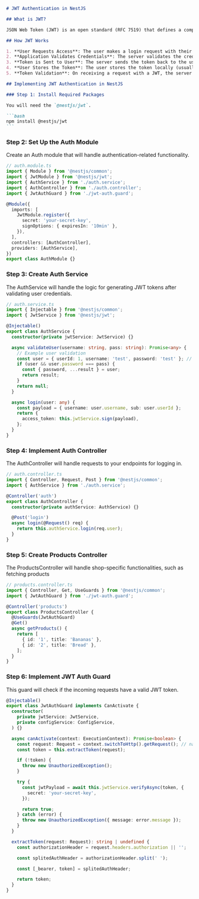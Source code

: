 ````markdown
# JWT Authentication in NestJS

## What is JWT?

JSON Web Token (JWT) is an open standard (RFC 7519) that defines a compact and self-contained way for securely transmitting information between parties as a JSON object. This information can be verified and trusted because it is digitally signed. JWTs can be signed using a secret (with the HMAC algorithm) or a public/private key pair using RSA or ECDSA.

## How JWT Works

1. **User Requests Access**: The user makes a login request with their credentials.
2. **Application Validates Credentials**: The server validates the credentials and generates a JWT token if the credentials are correct.
3. **Token is Sent to User**: The server sends the token back to the user.
4. **User Stores the Token**: The user stores the token locally (usually in local storage) and includes it in the header of subsequent request headers.
5. **Token Validation**: On receiving a request with a JWT, the server validates the token. If valid, it processes the request; if not, it denies access.

## Implementing JWT Authentication in NestJS

### Step 1: Install Required Packages

You will need the `@nestjs/jwt`.

```bash
npm install @nestjs/jwt
```
````

### Step 2: Set Up the Auth Module

Create an Auth module that will handle authentication-related functionality.

```typescript
// auth.module.ts
import { Module } from '@nestjs/common';
import { JwtModule } from '@nestjs/jwt';
import { AuthService } from './auth.service';
import { AuthController } from './auth.controller';
import { JwtAuthGuard } from './jwt-auth.guard';

@Module({
  imports: [
    JwtModule.register({
      secret: 'your-secret-key',
      signOptions: { expiresIn: '10min' },
    }),
  ],
  controllers: [AuthController],
  providers: [AuthService],
})
export class AuthModule {}
```

### Step 3: Create Auth Service

The AuthService will handle the logic for generating JWT tokens after validating user credentials.

```typescript
// auth.service.ts
import { Injectable } from '@nestjs/common';
import { JwtService } from '@nestjs/jwt';

@Injectable()
export class AuthService {
  constructor(private jwtService: JwtService) {}

  async validateUser(username: string, pass: string): Promise<any> {
    // Example user validation
    const user = { userId: 1, username: 'test', password: 'test' }; // should be your user lookup logic
    if (user && user.password === pass) {
      const { password, ...result } = user;
      return result;
    }
    return null;
  }

  async login(user: any) {
    const payload = { username: user.username, sub: user.userId };
    return {
      access_token: this.jwtService.sign(payload),
    };
  }
}
```

### Step 4: Implement Auth Controller

The AuthController will handle requests to your endpoints for logging in.

```typescript
// auth.controller.ts
import { Controller, Request, Post } from '@nestjs/common';
import { AuthService } from './auth.service';

@Controller('auth')
export class AuthController {
  constructor(private authService: AuthService) {}

  @Post('login')
  async login(@Request() req) {
    return this.authService.login(req.user);
  }
}
```

### Step 5: Create Products Controller

The ProductsController will handle shop-specific functionalities, such as fetching products

```typescript
// products.controller.ts
import { Controller, Get, UseGuards } from '@nestjs/common';
import { JwtAuthGuard } from './jwt-auth.guard';

@Controller('products')
export class ProductsController {
  @UseGuards(JwtAuthGuard)
  @Get()
  async getProducts() {
    return [
      { id: '1', title: 'Bananas' },
      { id: '2', title: 'Bread' },
    ];
  }
}
```

### Step 6: Implement JWT Auth Guard

This guard will check if the incoming requests have a valid JWT token.

```typescript
@Injectable()
export class JwtAuthGuard implements CanActivate {
  constructor(
    private jwtService: JwtService,
    private configService: ConfigService,
  ) {}

  async canActivate(context: ExecutionContext): Promise<boolean> {
    const request: Request = context.switchToHttp().getRequest(); // native node request object
    const token = this.extractToken(request);

    if (!token) {
      throw new UnauthorizedException();
    }

    try {
      const jwtPayload = await this.jwtService.verifyAsync(token, {
        secret: 'your-secret-key',
      });

      return true;
    } catch (error) {
      throw new UnauthorizedException({ message: error.message });
    }
  }

  extractToken(request: Request): string | undefined {
    const authorizationHeader = request.headers.authorization || '';

    const splitedAuthHeader = authorizationHeader.split(' ');

    const [_bearer, token] = splitedAuthHeader;

    return token;
  }
}
```
